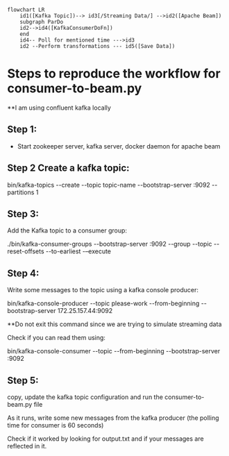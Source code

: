 ```mermaid

flowchart LR
    id1([Kafka Topic])--> id3[/Streaming Data/] -->id2([Apache Beam])
    subgraph ParDo
    id2-->id4([KafkaConsumerDoFn])
    end
    id4-- Poll for mentioned time --->id3
    id2 --Perform transformations --- id5([Save Data])
```

# Steps to reproduce the workflow for consumer-to-beam.py

**I am using confluent kafka locally 

## Step 1: 

- Start zookeeper server, kafka server, docker daemon for apache beam 

## Step 2 Create a kafka topic: 
bin/kafka-topics --create --topic topic-name --bootstrap-server <host ip>:9092 --partitions 1

## Step 3: 
  
Add the Kafka topic to a consumer group: 

./bin/kafka-consumer-groups --bootstrap-server <host ip>:9092  --group <group-name> --topic <topic-name> --reset-offsets --to-earliest -–execute 
  
## Step 4:
  
Write some messages to the topic using a kafka console producer: 
  
bin/kafka-console-producer --topic please-work --from-beginning --bootstrap-server  172.25.157.44:9092 

**Do not exit this command since we are trying to simulate streaming data
  
Check if you can read them using: 

bin/kafka-console-consumer --topic <topic-name> --from-beginning --bootstrap-server  <host ip>:9092 
  
## Step 5:
  
copy, update the kafka topic configuration and run the consumer-to-beam.py file

As it runs, write some new messages from the kafka producer (the polling time for consumer is 60 seconds)
  
Check if it worked by looking for output.txt and if your messages are reflected in it.
